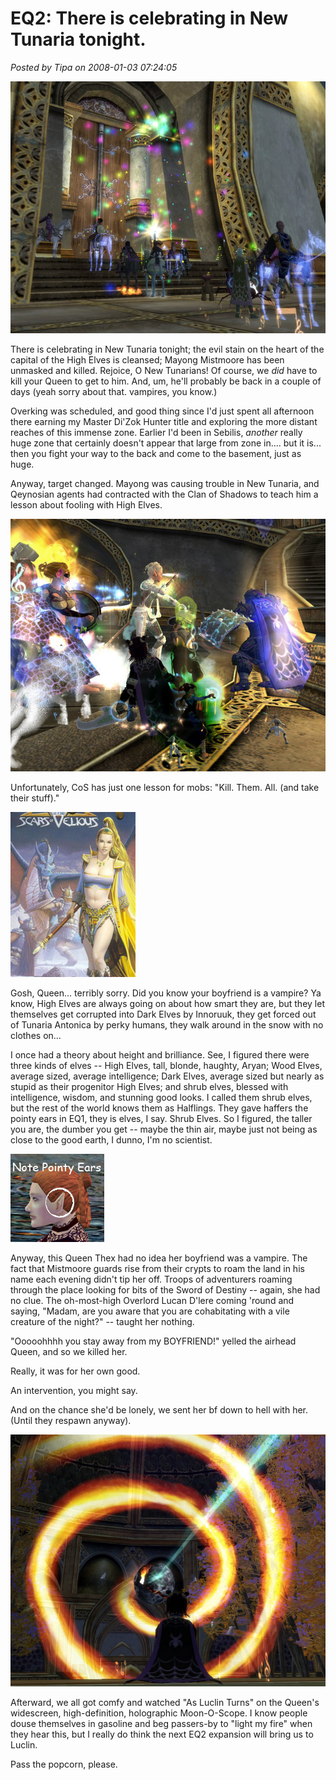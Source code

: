 # EQ2: There is celebrating in New Tunaria tonight.

*Posted by Tipa on 2008-01-03 07:24:05*

![everquest2-2008-01-01-21-24-30-72.jpg](../uploads/2008/01/everquest2-2008-01-01-21-24-30-72.jpg)

There is celebrating in New Tunaria tonight; the evil stain on the heart of the capital of the High Elves is cleansed; Mayong Mistmoore has been unmasked and killed. Rejoice, O New Tunarians! Of course, we *did* have to kill your Queen to get to him. And, um, he'll probably be back in a couple of days (yeah sorry about that. vampires, you know.)

Overking was scheduled, and good thing since I'd just spent all afternoon there earning my Master Di'Zok Hunter title and exploring the more distant reaches of this immense zone. Earlier I'd been in Sebilis, *another* really huge zone that certainly doesn't appear that large from zone in.... but it is... then you fight your way to the back and come to the basement, just as huge.

Anyway, target changed. Mayong was causing trouble in New Tunaria, and Qeynosian agents had contracted with the Clan of Shadows to teach him a lesson about fooling with High Elves.

![everquest2-2008-01-01-22-34-59-41.jpg](../uploads/2008/01/everquest2-2008-01-01-22-34-59-41.jpg)

Unfortunately, CoS has just one lesson for mobs: "Kill. Them. All. (and take their stuff)."

![fv.jpg](../uploads/2008/01/fv.jpg)

Gosh, Queen... terribly sorry. Did you know your boyfriend is a vampire? Ya know, High Elves are always going on about how smart they are, but they let themselves get corrupted into Dark Elves by Innoruuk, they get forced out of Tunaria Antonica by perky humans, they walk around in the snow with no clothes on...

I once had a theory about height and brilliance. See, I figured there were three kinds of elves -- High Elves, tall, blonde, haughty, Aryan; Wood Elves, average sized, average intelligence; Dark Elves, average sized but nearly as stupid as their progenitor High Elves; and shrub elves, blessed with intelligence, wisdom, and stunning good looks. I called them shrub elves, but the rest of the world knows them as Halflings. They gave haffers the pointy ears in EQ1, they is elves, I say. Shrub Elves. So I figured, the taller you are, the dumber you get -- maybe the thin air, maybe just not being as close to the good earth, I dunno, I'm no scientist.

![haffer.jpg](../uploads/2008/01/haffer.jpg)

Anyway, this Queen Thex had no idea her boyfriend was a vampire. The fact that Mistmoore guards rise from their crypts to roam the land in his name each evening didn't tip her off. Troops of adventurers roaming through the place looking for bits of the Sword of Destiny -- again, she had no clue. The oh-most-high Overlord Lucan D'lere coming 'round and saying, "Madam, are you aware that you are cohabitating with a vile creature of the night?" -- taught her nothing.

"Ooooohhhh you stay away from my BOYFRIEND!" yelled the airhead Queen, and so we killed her.

Really, it was for her own good.

An intervention, you might say.

And on the chance she'd be lonely, we sent her bf down to hell with her. (Until they respawn anyway).

![everquest2-2008-01-01-23-36-16-59.jpg](../uploads/2008/01/everquest2-2008-01-01-23-36-16-59.jpg)

Afterward, we all got comfy and watched "As Luclin Turns" on the Queen's widescreen, high-definition, holographic Moon-O-Scope. I know people douse themselves in gasoline and beg passers-by to "light my fire" when they hear this, but I really do think the next EQ2 expansion will bring us to Luclin.

Pass the popcorn, please.
